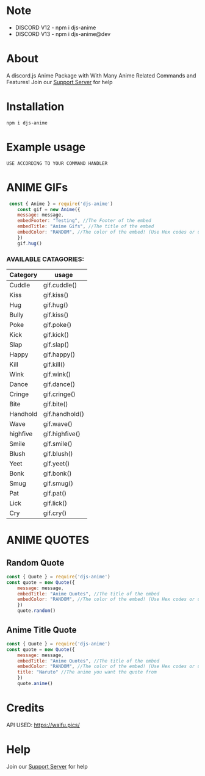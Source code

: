 # Note
- DISCORD V12 - npm i djs-anime 
- DISCORD V13 - npm i djs-anime@dev

# About
A discord.js Anime Package with With Many Anime Related Commands and Features!
Join our [Support Server](https://discord.gg/jDP2FbvCdk) for help
# Installation

```npm i djs-anime```

# Example usage

```
USE ACCORDING TO YOUR COMMAND HANDLER
```

**ANIME GIFs**
=== 

```js
 const { Anime } = require('djs-anime')
    const gif = new Anime({
    message: message,
    embedFooter: "Testing", //The Footer of the embed
    embedTitle: "Anime Gifs", //The title of the embed
    embedColor: "RANDOM", //The color of the embed! (Use Hex codes or use the color name)
    })
    gif.hug()

```
### AVAILABLE CATAGORIES:
Category | usage |
|---|---|
| Cuddle| gif.cuddle() |
| Kiss | gif.kiss() | 
| Hug | gif.hug() | 
| Bully | gif.kiss() | 
| Poke | gif.poke() | 
| Kick | gif.kick() |
| Slap | gif.slap() |
| Happy | gif.happy() |
| Kill | gif.kill() |
| Wink | gif.wink() |
| Dance | gif.dance() |
| Cringe | gif.cringe() |
| Bite | gif.bite() | 
| Handhold | gif.handhold() |   
| Wave| gif.wave() |
| highfive | gif.highfive() |       
| Smile | gif.smile() |   
| Blush | gif.blush() | 
| Yeet | gif.yeet() |
| Bonk | gif.bonk() |  
| Smug | gif.smug() | 
| Pat | gif.pat() |
| Lick | gif.lick() |
| Cry | gif.cry() |   

**ANIME QUOTES**
=== 
## Random Quote
```js
const { Quote } = require('djs-anime')
const quote = new Quote({
    message: message,
    embedTitle: "Anime Quotes", //The title of the embed
    embedColor: "RANDOM", //The color of the embed! (Use Hex codes or use the color name)
    })
    quote.random()
```

## Anime Title Quote
```js
const { Quote } = require('djs-anime')
const quote = new Quote({
    message: message,
    embedTitle: "Anime Quotes", //The title of the embed
    embedColor: "RANDOM", //The color of the embed! (Use Hex codes or use the color name)
    title: "Naruto" //The anime you want the quote from
    })
    quote.anime()
```



# Credits
API USED: https://waifu.pics/

# Help

Join our [Support Server](https://discord.gg/jDP2FbvCdk) for help